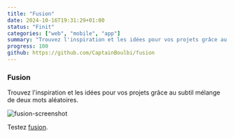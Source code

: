 ```yaml
---
title: "Fusion"
date: 2024-10-16T19:31:29+01:00
status: "Finit"
categories: ["web", "mobile", "app"]
summary: "Trouvez l'inspiration et les idées pour vos projets grâce au subtil mélange de deux mots aléatoires."
progress: 100
github: https://github.com/CaptainBoulbi/fusion
---
```


### Fusion

Trouvez l'inspiration et les idées pour vos projets grâce au subtil mélange de deux mots aléatoires.

![fusion-screenshot](/fusion-screenshot.png)

Testez [fusion](https://fusion.boulbicorp.fr/).
